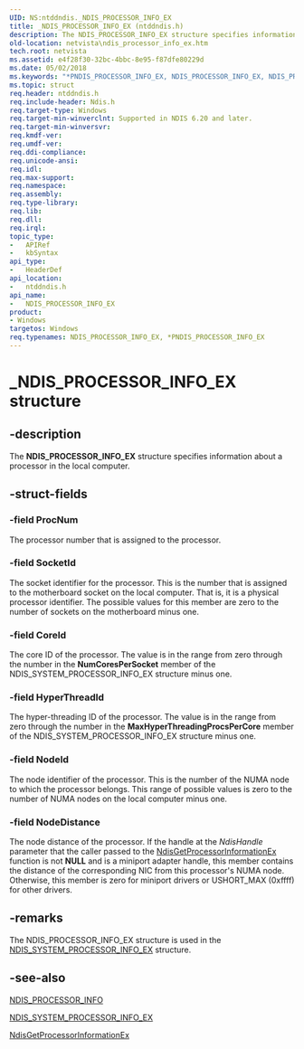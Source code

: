 ```yaml
---
UID: NS:ntddndis._NDIS_PROCESSOR_INFO_EX
title: _NDIS_PROCESSOR_INFO_EX (ntddndis.h)
description: The NDIS_PROCESSOR_INFO_EX structure specifies information about a processor in the local computer.
old-location: netvista\ndis_processor_info_ex.htm
tech.root: netvista
ms.assetid: e4f28f30-32bc-4bbc-8e95-f87dfe80229d
ms.date: 05/02/2018
ms.keywords: "*PNDIS_PROCESSOR_INFO_EX, NDIS_PROCESSOR_INFO_EX, NDIS_PROCESSOR_INFO_EX structure [Network Drivers Starting with Windows Vista], PNDIS_PROCESSOR_INFO_EX, PNDIS_PROCESSOR_INFO_EX structure pointer [Network Drivers Starting with Windows Vista], _NDIS_PROCESSOR_INFO_EX, ndis_processor_group_ref_0a75adfb-c28f-4d9b-8b29-6da14662bda7.xml, netvista.ndis_processor_info_ex, ntddndis/NDIS_PROCESSOR_INFO_EX, ntddndis/PNDIS_PROCESSOR_INFO_EX"
ms.topic: struct
req.header: ntddndis.h
req.include-header: Ndis.h
req.target-type: Windows
req.target-min-winverclnt: Supported in NDIS 6.20 and later.
req.target-min-winversvr: 
req.kmdf-ver: 
req.umdf-ver: 
req.ddi-compliance: 
req.unicode-ansi: 
req.idl: 
req.max-support: 
req.namespace: 
req.assembly: 
req.type-library: 
req.lib: 
req.dll: 
req.irql: 
topic_type:
-	APIRef
-	kbSyntax
api_type:
-	HeaderDef
api_location:
-	ntddndis.h
api_name:
-	NDIS_PROCESSOR_INFO_EX
product:
- Windows
targetos: Windows
req.typenames: NDIS_PROCESSOR_INFO_EX, *PNDIS_PROCESSOR_INFO_EX
---
```


# _NDIS_PROCESSOR_INFO_EX structure


## -description


The <b>NDIS_PROCESSOR_INFO_EX</b> structure specifies information about a processor in the local
  computer.


## -struct-fields




### -field ProcNum

The processor number that is assigned to the processor.


### -field SocketId

The socket identifier for the processor. This is the number that is assigned to the motherboard
     socket on the local computer. That is, it is a physical processor identifier. The possible values for
     this member are zero to the number of sockets on the motherboard minus one.


### -field CoreId

The core ID of the processor. The value is in the range from zero through the number in the 
     <b>NumCoresPerSocket</b> member of the NDIS_SYSTEM_PROCESSOR_INFO_EX structure minus one.


### -field HyperThreadId

The hyper-threading ID of the processor. The value is in the range from zero through the number in
     the 
     <b>MaxHyperThreadingProcsPerCore</b> member of the NDIS_SYSTEM_PROCESSOR_INFO_EX structure minus
     one.


### -field NodeId

The node identifier of the processor. This is the number of the NUMA node to which the processor
     belongs. This range of possible values is zero to the number of NUMA nodes on the local computer minus
     one.


### -field NodeDistance

The node distance of the processor. If the handle at the 
     <i>NdisHandle</i> parameter that the caller passed to the 
     <a href="https://msdn.microsoft.com/9af21f56-d93d-4130-888c-c7009dc2854d">
     NdisGetProcessorInformationEx</a> function is not <b>NULL</b> and is a miniport adapter handle, this member
     contains the distance of the corresponding NIC from this processor's NUMA node. Otherwise, this member
     is zero for miniport drivers or USHORT_MAX (0xffff) for other drivers.


## -remarks



The NDIS_PROCESSOR_INFO_EX structure is used in the 
    <a href="https://msdn.microsoft.com/ba3c6641-98bc-4c44-9889-7583c4cf61f0">
    NDIS_SYSTEM_PROCESSOR_INFO_EX</a> structure.




## -see-also




<a href="https://msdn.microsoft.com/library/windows/hardware/ff566808">NDIS_PROCESSOR_INFO</a>



<a href="https://msdn.microsoft.com/library/windows/hardware/ff567872">NDIS_SYSTEM_PROCESSOR_INFO_EX</a>



<a href="https://msdn.microsoft.com/9af21f56-d93d-4130-888c-c7009dc2854d">
   NdisGetProcessorInformationEx</a>
 

 

